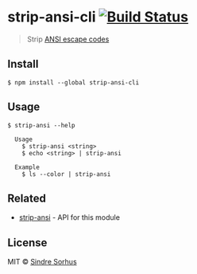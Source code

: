 # strip-ansi-cli [![Build Status](https://travis-ci.org/sindresorhus/strip-ansi-cli.svg?branch=master)](https://travis-ci.org/sindresorhus/strip-ansi-cli)

> Strip [ANSI escape codes](http://en.wikipedia.org/wiki/ANSI_escape_code)


## Install

```
$ npm install --global strip-ansi-cli
```


## Usage

```
$ strip-ansi --help

  Usage
    $ strip-ansi <string>
    $ echo <string> | strip-ansi

  Example
    $ ls --color | strip-ansi
```


## Related

- [strip-ansi](https://github.com/sindresorhus/strip-ansi) - API for this module


## License

MIT © [Sindre Sorhus](http://sindresorhus.com)
